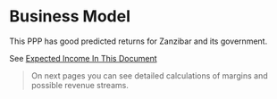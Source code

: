 # Business Model

This PPP has good predicted returns for Zanzibar and its government.

See [Expected Income In This Document](../ppp/income_zanzibar.md)

> On next pages you can see detailed calculations of margins and possible revenue streams.